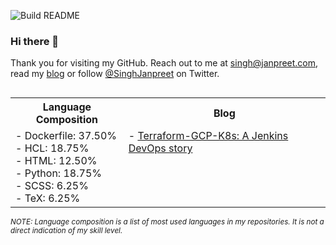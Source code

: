 ![Build README](https://github.com/janpreet/janpreet/workflows/Build%20README/badge.svg) <br />
### Hi there 👋  <br />
Thank you for visiting my GitHub. Reach out to me at [singh@janpreet.com](mailto:singh@janpreet.com), read my [blog](https://janpreet.com) or follow [@SinghJanpreet](https://twitter.com/singhjanpreet) on Twitter. <br />
<table style='float:right' markdown='1'><tr><th>Language Composition</th><th>Blog</th></tr><tr><td style='vertical-align:top'>
- Dockerfile: 37.50% <br />
- HCL: 18.75% <br />
- HTML: 12.50% <br />
- Python: 18.75% <br />
- SCSS: 6.25% <br />
- TeX: 6.25% <br />
</td><td style='vertical-align:top'>
- <a href="https://janpreet.com/tech/2020/12/08/terraform-gcp-k8s.html" target="_blank">Terraform-GCP-K8s: A Jenkins DevOps story</a><br />
</td></tr></table>
<small><i>NOTE: Language composition is a list of most used languages in my repositories. It is not a direct indication of my skill level.</i></small>
